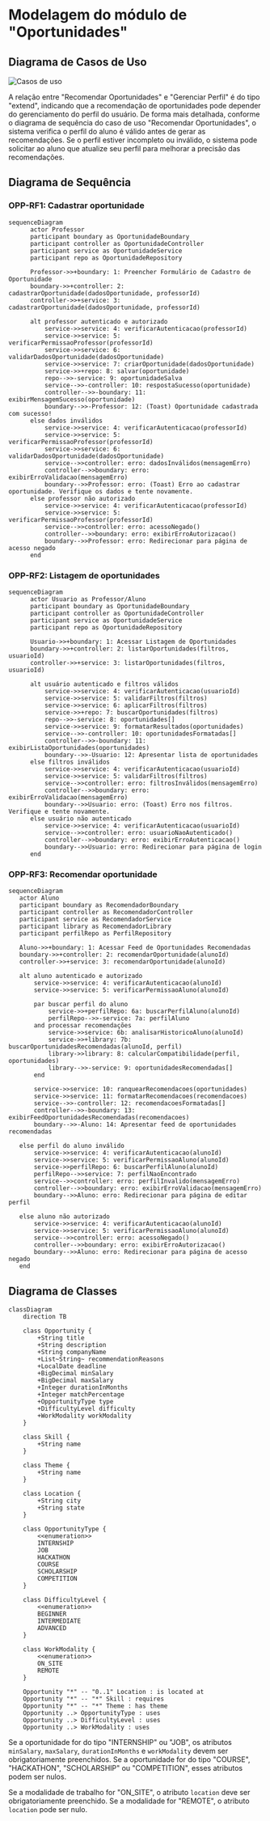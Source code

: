 # Modelagem do módulo de "Oportunidades"

## Diagrama de Casos de Uso

![Casos de uso](../assets/oportunities.png)

A relação entre "Recomendar Oportunidades" e "Gerenciar Perfil" é do tipo "extend", indicando que a recomendação de oportunidades pode depender do gerenciamento do perfil do usuário. De forma mais detalhada, conforme o diagrama de sequência do caso de uso "Recomendar Oportunidades", o sistema verifica o perfil do aluno é válido antes de gerar as recomendações. Se o perfil estiver incompleto ou inválido, o sistema pode solicitar ao aluno que atualize seu perfil para melhorar a precisão das recomendações.

## Diagrama de Sequência

### OPP-RF1: Cadastrar oportunidade

```mermaid
sequenceDiagram
      actor Professor
      participant boundary as OportunidadeBoundary
      participant controller as OportunidadeController
      participant service as OportunidadeService
      participant repo as OportunidadeRepository

      Professor->>+boundary: 1: Preencher Formulário de Cadastro de Oportunidade
      boundary->>+controller: 2: cadastrarOportunidade(dadosOportunidade, professorId)
      controller->>+service: 3: cadastrarOportunidade(dadosOportunidade, professorId)
      
      alt professor autenticado e autorizado
          service->>service: 4: verificarAutenticacao(professorId)
          service->>service: 5: verificarPermissaoProfessor(professorId)
          service->>service: 6: validarDadosOportunidade(dadosOportunidade)
          service->>service: 7: criarOportunidade(dadosOportunidade)
          service->>+repo: 8: salvar(oportunidade)
          repo-->>-service: 9: oportunidadeSalva
          service-->>-controller: 10: respostaSucesso(oportunidade)
          controller-->>-boundary: 11: exibirMensagemSucesso(oportunidade)
          boundary-->>-Professor: 12: (Toast) Oportunidade cadastrada com sucesso!
      else dados inválidos
          service->>service: 4: verificarAutenticacao(professorId)
          service->>service: 5: verificarPermissaoProfessor(professorId)
          service->>service: 6: validarDadosOportunidade(dadosOportunidade)
          service-->>controller: erro: dadosInválidos(mensagemErro)
          controller-->>boundary: erro: exibirErroValidacao(mensagemErro)
          boundary-->>Professor: erro: (Toast) Erro ao cadastrar oportunidade. Verifique os dados e tente novamente.
      else professor não autorizado
          service->>service: 4: verificarAutenticacao(professorId)
          service->>service: 5: verificarPermissaoProfessor(professorId)
          service-->>controller: erro: acessoNegado()
          controller-->>boundary: erro: exibirErroAutorizacao()
          boundary-->>Professor: erro: Redirecionar para página de acesso negado
      end
```

### OPP-RF2: Listagem de oportunidades

```mermaid
sequenceDiagram
      actor Usuario as Professor/Aluno
      participant boundary as OportunidadeBoundary
      participant controller as OportunidadeController
      participant service as OportunidadeService
      participant repo as OportunidadeRepository

      Usuario->>+boundary: 1: Acessar Listagem de Oportunidades
      boundary->>+controller: 2: listarOportunidades(filtros, usuarioId)
      controller->>+service: 3: listarOportunidades(filtros, usuarioId)
      
      alt usuário autenticado e filtros válidos
          service->>service: 4: verificarAutenticacao(usuarioId)
          service->>service: 5: validarFiltros(filtros)
          service->>service: 6: aplicarFiltros(filtros)
          service->>+repo: 7: buscarOportunidades(filtros)
          repo-->>-service: 8: oportunidades[]
          service->>service: 9: formatarResultados(oportunidades)
          service-->>-controller: 10: oportunidadesFormatadas[]
          controller-->>-boundary: 11: exibirListaOportunidades(oportunidades)
          boundary-->>-Usuario: 12: Apresentar lista de oportunidades
      else filtros inválidos
          service->>service: 4: verificarAutenticacao(usuarioId)
          service->>service: 5: validarFiltros(filtros)
          service-->>controller: erro: filtrosInválidos(mensagemErro)
          controller-->>boundary: erro: exibirErroValidacao(mensagemErro)
          boundary-->>Usuario: erro: (Toast) Erro nos filtros. Verifique e tente novamente.
      else usuário não autenticado
          service->>service: 4: verificarAutenticacao(usuarioId)
          service-->>controller: erro: usuarioNaoAutenticado()
          controller-->>boundary: erro: exibirErroAutenticacao()
          boundary-->>Usuario: erro: Redirecionar para página de login
      end
```

### OPP-RF3: Recomendar oportunidade

```mermaid
sequenceDiagram
   actor Aluno
   participant boundary as RecomendadorBoundary
   participant controller as RecomendadorController
   participant service as RecomendadorService
   participant library as RecomendadorLibrary
   participant perfilRepo as PerfilRepository

   Aluno->>+boundary: 1: Acessar Feed de Oportunidades Recomendadas
   boundary->>+controller: 2: recomendarOportunidade(alunoId)
   controller->>+service: 3: recomendarOportunidade(alunoId)
   
   alt aluno autenticado e autorizado
       service->>service: 4: verificarAutenticacao(alunoId)
       service->>service: 5: verificarPermissaoAluno(alunoId)
       
       par buscar perfil do aluno
           service->>+perfilRepo: 6a: buscarPerfilAluno(alunoId)
           perfilRepo-->>-service: 7a: perfilAluno
       and processar recomendações
           service->>service: 6b: analisarHistoricoAluno(alunoId)
           service->>+library: 7b: buscarOportunidadesRecomendadas(alunoId, perfil)
           library->>library: 8: calcularCompatibilidade(perfil, oportunidades)
           library-->>-service: 9: oportunidadesRecomendadas[]
       end
       
       service->>service: 10: ranquearRecomendacoes(oportunidades)
       service->>service: 11: formatarRecomendacoes(recomendacoes)
       service-->>-controller: 12: recomendacoesFormatadas[]
       controller-->>-boundary: 13: exibirFeedOportunidadesRecomendadas(recomendacoes)
       boundary-->>-Aluno: 14: Apresentar feed de oportunidades recomendadas
       
   else perfil do aluno inválido
       service->>service: 4: verificarAutenticacao(alunoId)
       service->>service: 5: verificarPermissaoAluno(alunoId)
       service->>perfilRepo: 6: buscarPerfilAluno(alunoId)
       perfilRepo-->>service: 7: perfilNaoEncontrado
       service-->>controller: erro: perfilInvalido(mensagemErro)
       controller-->>boundary: erro: exibirErroValidacao(mensagemErro)
       boundary-->>Aluno: erro: Redirecionar para página de editar perfil
       
   else aluno não autorizado
       service->>service: 4: verificarAutenticacao(alunoId)
       service->>service: 5: verificarPermissaoAluno(alunoId)
       service-->>controller: erro: acessoNegado()
       controller-->>boundary: erro: exibirErroAutorizacao()
       boundary-->>Aluno: erro: Redirecionar para página de acesso negado
   end
```

## Diagrama de Classes

```mermaid
classDiagram
    direction TB

    class Opportunity {
        +String title
        +String description
        +String companyName
        +List~String~ recommendationReasons
        +LocalDate deadline
        +BigDecimal minSalary
        +BigDecimal maxSalary
        +Integer durationInMonths
        +Integer matchPercentage
        +OpportunityType type
        +DifficultyLevel difficulty
        +WorkModality workModality
    }

    class Skill {
        +String name
    }

    class Theme {
        +String name
    }

    class Location {
        +String city
        +String state
    }

    class OpportunityType {
        <<enumeration>>
        INTERNSHIP
        JOB
        HACKATHON
        COURSE
        SCHOLARSHIP
        COMPETITION
    }

    class DifficultyLevel {
        <<enumeration>>
        BEGINNER
        INTERMEDIATE
        ADVANCED
    }

    class WorkModality {
        <<enumeration>>
        ON_SITE
        REMOTE
    }

    Opportunity "*" -- "0..1" Location : is located at
    Opportunity "*" -- "*" Skill : requires
    Opportunity "*" -- "*" Theme : has theme
    Opportunity ..> OpportunityType : uses
    Opportunity ..> DifficultyLevel : uses
    Opportunity ..> WorkModality : uses
```

Se a oportunidade for do tipo "INTERNSHIP" ou "JOB", os atributos `minSalary`, `maxSalary`, `durationInMonths` e `workModality` devem ser obrigatoriamente preenchidos. Se a oportunidade for do tipo "COURSE", "HACKATHON", "SCHOLARSHIP" ou "COMPETITION", esses atributos podem ser nulos.

Se a modalidade de trabalho for "ON_SITE", o atributo `location` deve ser obrigatoriamente preenchido. Se a modalidade for "REMOTE", o atributo `location` pode ser nulo.
